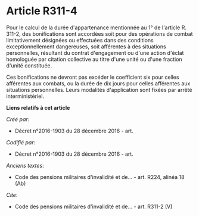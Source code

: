# Article R311-4

Pour le calcul de la durée d'appartenance mentionnée au 1° de l'article R. 311-2, des bonifications sont accordées soit pour
des opérations de combat limitativement désignées ou effectuées dans des conditions exceptionnellement dangereuses, soit
afférentes à des situations personnelles, résultant du contrat d'engagement ou d'une action d'éclat homologuée par citation
collective au titre d'une unité ou d'une fraction d'unité constituée.

Ces bonifications ne devront pas excéder le coefficient six pour celles afférentes aux combats, ou la durée de dix jours pour
celles afférentes aux situations personnelles. Leurs modalités d'application sont fixées par arrêté interministériel.

**Liens relatifs à cet article**

_Créé par_:

  - Décret n°2016-1903 du 28 décembre 2016 - art.

_Codifié par_:

  - Décret n°2016-1903 du 28 décembre 2016 - art.

_Anciens textes_:

  - Code des pensions militaires d'invalidité et de... - art. R224, alinéa 18 (Ab)

_Cite_:

  - Code des pensions militaires d'invalidité et de... - art. R311-2 (V)
